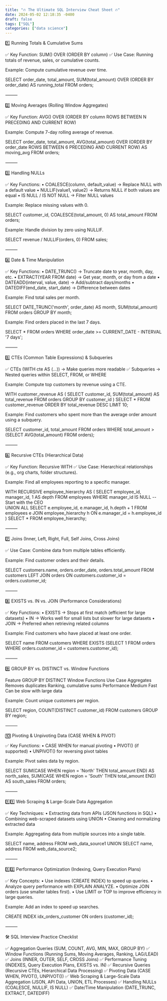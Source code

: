 ```yaml
---
title: "🔥 The Ultimate SQL Interview Cheat Sheet 🔥"
date: 2024-05-02 12:18:35 -0400
draft: false
tags: ["SQL"]
categories: ["data science"]
---
```


1️⃣ Running Totals & Cumulative Sums

✅ Key Function: SUM() OVER (ORDER BY column)
✅ Use Case: Running totals of revenue, sales, or cumulative counts.

Example: Compute cumulative revenue over time.

SELECT order_date, total_amount, 
       SUM(total_amount) OVER (ORDER BY order_date) AS running_total 
FROM orders;



⸻

2️⃣ Moving Averages (Rolling Window Aggregates)

✅ Key Function: AVG() OVER (ORDER BY column ROWS BETWEEN N PRECEDING AND CURRENT ROW)

Example: Compute 7-day rolling average of revenue.

SELECT order_date, total_amount, 
       AVG(total_amount) OVER (ORDER BY order_date ROWS BETWEEN 6 PRECEDING AND CURRENT ROW) AS moving_avg 
FROM orders;



⸻

3️⃣ Handling NULLs

✅ Key Functions:
	•	COALESCE(column, default_value) → Replace NULL with a default value
	•	NULLIF(value1, value2) → Returns NULL if both values are equal
	•	IS NULL / IS NOT NULL → Filter NULL values

Example: Replace missing values with 0.

SELECT customer_id, COALESCE(total_amount, 0) AS total_amount 
FROM orders;

Example: Handle division by zero using NULLIF.

SELECT revenue / NULLIF(orders, 0) 
FROM sales;



⸻

4️⃣ Date & Time Manipulation

✅ Key Functions:
	•	DATE_TRUNC() → Truncate date to year, month, day, etc.
	•	EXTRACT(YEAR FROM date) → Get year, month, or day from a date
	•	DATEADD(interval, value, date) → Add/subtract days/months
	•	DATEDIFF(end_date, start_date) → Difference between dates

Example: Find total sales per month.

SELECT DATE_TRUNC('month', order_date) AS month, SUM(total_amount) 
FROM orders 
GROUP BY month;

Example: Find orders placed in the last 7 days.

SELECT * FROM orders 
WHERE order_date >= CURRENT_DATE - INTERVAL '7 days';



⸻

5️⃣ CTEs (Common Table Expressions) & Subqueries

✅ CTEs (WITH cte AS (...)) → Make queries more readable
✅ Subqueries → Nested queries within SELECT, FROM, or WHERE

Example: Compute top customers by revenue using a CTE.

WITH customer_revenue AS ( 
    SELECT customer_id, SUM(total_amount) AS total_revenue 
    FROM orders 
    GROUP BY customer_id 
) 
SELECT * FROM customer_revenue 
ORDER BY total_revenue DESC 
LIMIT 10;

Example: Find customers who spent more than the average order amount using a subquery.

SELECT customer_id, total_amount 
FROM orders 
WHERE total_amount > (SELECT AVG(total_amount) FROM orders);



⸻

6️⃣ Recursive CTEs (Hierarchical Data)

✅ Key Function: Recursive WITH
✅ Use Case: Hierarchical relationships (e.g., org charts, folder structures).

Example: Find all employees reporting to a specific manager.

WITH RECURSIVE employee_hierarchy AS ( 
    SELECT employee_id, manager_id, 1 AS depth 
    FROM employees 
    WHERE manager_id IS NULL -- Start with the CEO  
    UNION ALL 
    SELECT e.employee_id, e.manager_id, h.depth + 1 
    FROM employees e 
    JOIN employee_hierarchy h ON e.manager_id = h.employee_id 
) 
SELECT * FROM employee_hierarchy;



⸻

7️⃣ Joins (Inner, Left, Right, Full, Self Joins, Cross Joins)

✅ Use Case: Combine data from multiple tables efficiently.

Example: Find customer orders and their details.

SELECT customers.name, orders.order_date, orders.total_amount 
FROM customers 
LEFT JOIN orders ON customers.customer_id = orders.customer_id;



⸻

8️⃣ EXISTS vs. IN vs. JOIN (Performance Considerations)

✅ Key Functions:
	•	EXISTS → Stops at first match (efficient for large datasets)
	•	IN → Works well for small lists but slower for large datasets
	•	JOIN → Preferred when retrieving related columns

Example: Find customers who have placed at least one order.

SELECT name 
FROM customers 
WHERE EXISTS (SELECT 1 FROM orders WHERE orders.customer_id = customers.customer_id);



⸻

9️⃣ GROUP BY vs. DISTINCT vs. Window Functions

Feature	GROUP BY	DISTINCT	Window Functions
Use Case	Aggregates	Removes duplicates	Ranking, cumulative sums
Performance	Medium	Fast	Can be slow with large data

Example: Count unique customers per region.

SELECT region, COUNT(DISTINCT customer_id) 
FROM customers 
GROUP BY region;



⸻

🔟 Pivoting & Unpivoting Data (CASE WHEN & PIVOT)

✅ Key Functions:
	•	CASE WHEN for manual pivoting
	•	PIVOT() (if supported)
	•	UNPIVOT() for reversing pivot tables

Example: Pivot sales data by region.

SELECT 
    SUM(CASE WHEN region = 'North' THEN total_amount END) AS north_sales, 
    SUM(CASE WHEN region = 'South' THEN total_amount END) AS south_sales 
FROM orders;



⸻

1️⃣1️⃣ Web Scraping & Large-Scale Data Aggregation

✅ Key Techniques:
	•	Extracting data from APIs (JSON functions in SQL)
	•	Combining web-scraped datasets using UNION
	•	Cleaning and normalizing extracted data

Example: Aggregating data from multiple sources into a single table.

SELECT name, address FROM web_data_source1 
UNION 
SELECT name, address FROM web_data_source2;



⸻

1️⃣2️⃣ Performance Optimization (Indexing, Query Execution Plans)

✅ Key Concepts:
	•	Use indexes (CREATE INDEX) to speed up queries.
	•	Analyze query performance with EXPLAIN ANALYZE.
	•	Optimize JOIN orders (use smaller tables first).
	•	Use LIMIT or TOP to improve efficiency in large queries.

Example: Add an index to speed up searches.

CREATE INDEX idx_orders_customer ON orders (customer_id);



⸻

🛠 SQL Interview Practice Checklist

✅ Aggregation Queries (SUM, COUNT, AVG, MIN, MAX, GROUP BY)
✅ Window Functions (Running Sums, Moving Averages, Ranking, LAG/LEAD)
✅ Joins (INNER, OUTER, SELF, CROSS Joins)
✅ Performance Tuning (INDEXES, Query Execution Plans, EXISTS vs. IN)
✅ Recursive Queries (Recursive CTEs, Hierarchical Data Processing)
✅ Pivoting Data (CASE WHEN, PIVOT(), UNPIVOT())
✅ Web Scraping & Large-Scale Data Aggregation (JSON, API Data, UNION, ETL Processes)
✅ Handling NULLs (COALESCE, NULLIF, IS NULL)
✅ Date/Time Manipulation (DATE_TRUNC, EXTRACT, DATEDIFF)
